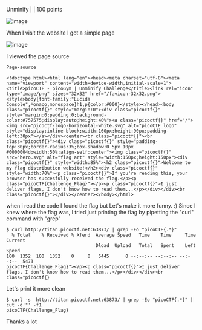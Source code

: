 Unminify |  | 100 points

![image](https://github.com/msthione/ctfs/assets/99500478/2864b038-283d-4a2c-8f49-26ddc3b9cc09)


When I visit the website I got a simple page

![image](https://github.com/msthione/ctfs/assets/99500478/fdee86bf-ed9e-43e3-b4ed-71cbaa24ea8e)

I viewed the page source

<code>Page-source</code>
```
<!doctype html><html lang="en"><head><meta charset="utf-8"><meta name="viewport" content="width=device-width,initial-scale=1"><title>picoCTF - picoGym | Unminify Challenge</title><link rel="icon" type="image/png" sizes="32x32" href="/favicon-32x32.png"><style>body{font-family:"Lucida Console",Monaco,monospace}h1,p{color:#000}</style></head><body class="picoctf{}" style="margin:0"><div class="picoctf{}" style="margin:0;padding:0;background-color:#757575;display:auto;height:40%"><a class="picoctf{}" href="/"><img src="picoctf-logo-horizontal-white.svg" alt="picoCTF logo" style="display:inline-block;width:160px;height:90px;padding-left:30px"></a></div><center><br class="picoctf{}"><br class="picoctf{}"><div class="picoctf{}" style="padding-top:30px;border-radius:3%;box-shadow:0 5px 10px #0000004d;width:50%;align-self:center"><img class="picoctf{}" src="hero.svg" alt="flag art" style="width:150px;height:150px"><div class="picoctf{}" style="width:85%"><h2 class="picoctf{}">Welcome to my flag distribution website!</h2><div class="picoctf{}" style="width:70%"><p class="picoctf{}">If you're reading this, your browser has succesfully received the flag.</p><p class="picoCTF{Challenge_Flag}"></p><p class="picoctf{}">I just deliver flags, I don't know how to read them...</p></div></div><br class="picoctf{}"></div></center></body></html>
```
when i read the code I found the flag but 
Let's make it more funny. :)
Since I knew where the flag was, I tried just printing the flag by pipetting the "curl" command with "grep" 

```
$ curl http://titan.picoctf.net:63873/ | grep -Eo "picoCTF{.*}"
  % Total    % Received % Xferd  Average Speed   Time    Time     Time  Current
                                 Dload  Upload   Total   Spent    Left  Speed
100  1352  100  1352    0     0   5445      0 --:--:-- --:--:-- --:--:--  5473
picoCTF{Challenge_Flag}"></p><p class="picoctf{}">I just deliver flags, I don't know how to read them...</p></div></div><br class="picoctf{}
```

Let's print it more clean

```
$ curl -s  http://titan.picoctf.net:63873/ | grep -Eo "picoCTF{.*}" | cut -d'"' -f1
picoCTF{Challenge_Flag}
```

Thanks a lot
